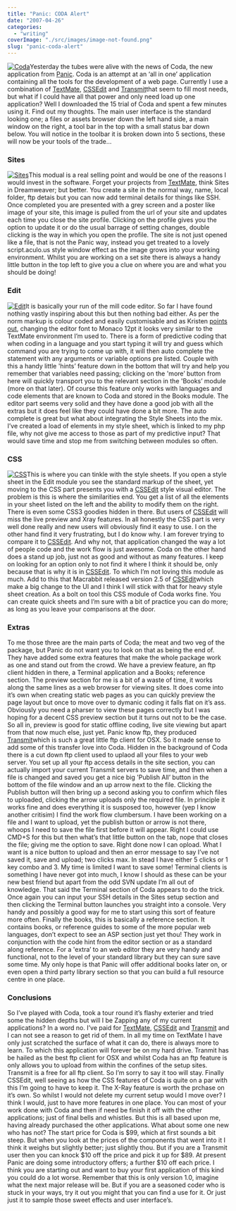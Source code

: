 ```yaml
---
title: "Panic: CODA Alert"
date: "2007-04-26"
categories: 
  - "writing"
coverImage: "./src/images/image-not-found.png"
slug: "panic-coda-alert"
---
```


[![Coda](/images/470983881_05ac2d236d_t.jpg)](http://www.flickr.com/photos/funkylarma/470983881/ "Photo Sharing")Yesterday the tubes were alive with the news of Coda, the new application from [Panic](http://www.panic.com/). Coda is an attempt at an ‘all in one’ application containing all the tools for the development of a web page. Currently I use a combination of [TextMate](http://macromates.com/), [CSSEdit](http://macrabbit.com/cssedit/) and [Transmit](http://www.panic.com/transmit/)that seem to fill most needs, but what if I could have all that power and only need load up one application? Well I downloaded the 15 trial of Coda and spent a few minutes using it. Find out my thoughts. The main user interface is the standard looking one; a files or assets browser down the left hand side, a main window on the right, a tool bar in the top with a small status bar down below. You will notice in the toolbar it is broken down into 5 sections, these will now be your tools of the trade…

### Sites

[![Sites](/images/470963508_64d0df123d_m.jpg)](http://www.flickr.com/photos/funkylarma/470963508/ "Photo Sharing")This modual is a real selling point and would be one of the reasons I would invest in the software. Forget your projects from [TextMate](http://macromates.com/), think Sites in Dreamweaver; but better. You create a site in the normal way, name, local folder, ftp detais but you can now add terminal details for things like SSH. Once completed you are presented with a grey screen and a poster like image of your site, this image is pulled from the url of your site and updates each time you close the site profile. Clicking on the profile gives you the option to update it or do the usual barrage of setting changes, double clicking is the way in which you open the profile. The site is not just opened like a file, that is not the Panic way, instead you get treated to a lovely script.aculo.us style window effect as the image grows into your working environment. Whilst you are working on a set site there is always a handy little button in the top left to give you a clue on where you are and what you should be doing!

### Edit

[![Edit](/images/470963566_1b4ff8a7f7_m.jpg)](http://www.flickr.com/photos/funkylarma/470963566/ "Photo Sharing")It is basically your run of the mill code editor. So far I have found nothing vastly inspiring about this but then nothing bad either. As per the norm markup is colour coded and easily customisable and as Kristen [points out](http://twitter.com/kpishdadi/statuses/37284512), changing the editor font to Monaco 12pt it looks very similar to the TextMate environment I’m used to. There is a form of predictive coding that when coding in a language and you start typing it will try and guess which command you are trying to come up with, it will then auto complete the statement with any arguments or variable options pre listed. Couple with this a handy little 'hints’ feature down in the bottom that will try and help you remember that variables need passing; clicking on the 'more’ button from here will quickly transport you to the relevant section in the 'Books’ module (more on that later). Of course this feature only works with languages and code elements that are known to Coda and stored in the Books module. The editor part seems very solid and they have done a good job with all the extras but it does feel like they could have done a bit more. The auto complete is great but what about integrating the Style Sheets into the mix. I’ve created a load of elements in my style sheet, which is linked to my php file, why not give me access to those as part of my predictive input? That would save time and stop me from switching between modules so often.

### CSS

[![CSS](/images/470963652_b70f2e2680_m.jpg)](http://www.flickr.com/photos/funkylarma/470963652/ "Photo Sharing")This is where you can tinkle with the style sheets. If you open a style sheet in the Edit module you see the standard markup of the sheet, yet moving to the CSS part presents you with a [CSSEdit](http://macrabbit.com/cssedit/) style visual editor. The problem is this is where the similarities end. You get a list of all the elements in your sheet listed on the left and the ability to modify them on the right. There is even some CSS3 goodies hidden in there. But users of [CSSEdit](http://macrabbit.com/cssedit/) will miss the live preview and Xray features. In all honestly the CSS part is very well done really and new users will obviously find it easy to use. I on the other hand find it very frustrating, but I do know why. I am forever trying to compare it to [CSSEdit](http://macrabbit.com/cssedit/). And why not, that application changed the way a lot of people code and the work flow is just awesome. Coda on the other hand does a stand up job, just not as good and without as many features. I keep on looking for an option only to not find it where I think it should be, only because that is why it is in [CSSEdit](http://macrabbit.com/cssedit/). To which I’m not loving this module as much. Add to this that Macrabbit released version 2.5 of [CSSEdit](http://macrabbit.com/cssedit/)which make a big change to the UI and I think I will stick with that for heavy style sheet creation. As a bolt on tool this CSS module of Coda works fine. You can create quick sheets and I’m sure with a bit of practice you can do more; as long as you leave your comparisons at the door.

### Extras

To me those three are the main parts of Coda; the meat and two veg of the package, but Panic do not want you to look on that as being the end of. They have added some extra features that make the whole package work as one and stand out from the crowd. We have a preview feature, an ftp client hidden in there, a Terminal application and a Books; reference section. The preview section for me is a bit of a waste of time, it works along the same lines as a web browser for viewing sites. It does come into it’s own when creating static web pages as you can quickly preview the page layout but once to move over to dymanic coding it falls flat on it’s ass. Obviously you need a pharser to view these pages correctly but I was hoping for a decent CSS preview section but it turns out not to be the case. So all in, preview is good for static offline coding, live site viewing but apart from that now much else, just yet. Panic know ftp, they produced [Transmit](http://www.panic.com/transmit/)which is such a great little ftp client for OSX. So it made sense to add some of this transfer love into Coda. Hidden in the background of Coda there is a cut down ftp client used to uplaod all your files to your web server. You set up all your ftp access details in the site section, you can actually import your current Transmit servers to save time, and then when a file is changed and saved you get a nice big 'Publish All’ button in the bottom of the file window and an up arrow next to the file. Clicking the Publish button will then bring up a second asking you to confirm which files to uploaded, clicking the arrow uploads only the required file. In principle it works fine and does everything it is susposed too, however (yep I know another critisim) I find the work flow clumbersum. I have been working on a file and I want to upload, yet the publish button or arrow is not there, whoops I need to save the file first before it will appear. Right I could use CMD+S for this but then what’s that little button on the tab, nope that closes the file; giving me the option to save. Right done now I can opload. What I want is a nice button to upload and then an error message to say I’ve not saved it, save and upload; two clicks max. In stead I have either 5 clicks or 1 key combo and 3. My time is limited I want to save some! Terminal clients is something I have never got into much, I know I should as these can be your new best friend but apart from the odd SVN update I’m all out of knowledge. That said the Terminal section of Coda appears to do the trick. Once again you can input your SSH details in the Sites setup section and then clicking the Terminal button launches you straight into a console. Very handy and possibly a good way for me to start using this sort of feature more often. Finally the books, this is basically a reference section. It contains books, or reference guides to some of the more popular web languages, don’t expect to see an ASP section just yet thou! They work in conjunction with the code hint from the editor section or as a standard along reference. For a 'extra’ to an web editor they are very handy and functional, not to the level of your standard library but they can sure save some time. My only hope is that Panic will offer additional books later on, or even open a third party library section so that you can build a full resource centre in one place.

### Conclusions

So I’ve played with Coda, took a tour round it’s flashy exterier and tried some the hidden depths but will I be Zapping any of my current applications? In a word no. I’ve paid for [TextMate](http://macromates.com/), [CSSEdit](http://macrabbit.com/cssedit/) and [Transmit](http://www.panic.com/transmit/) and I can not see a reason to get rid of them. In all my time on TextMate I have only just scratched the surface of what it can do, there is always more to learn. To which this application will forever be on my hard drive. Tranmit has be hailed as the best ftp client for OSX and whilst Coda has an ftp feature is only allows you to upload from within the confines of the setup sites. Transmit is a free for all ftp client. So I’m sorry to say it too will stay. Finally CSSEdit, well seeing as how the CSS features of Coda is quite on a par with this I’m going to have to keep it. The X-Ray feature is worth the prchase on it’s own. So whilst I would not delete my current setup would I move over? I think I would, just to have more features in one place. You can most of your work done with Coda and then if need be finish it off with the other applications; just of final bells and whistles. But this is all based upon me, having already purchased the other applications. What about some one new who has not? The start price for Coda is $99, which at first sounds a bit steep. But when you look at the prices of the components that went into it I think it weighs but slightly better; just slightly thou. But if you are a Transmit user then you can knock $10 off the price and pick it up for $89. At present Panic are doing some introductory offers; a further $10 off each price. I think you are starting out and want to buy your first application of this kind you could do a lot worse. Remember that this is only version 1.0, imagine what the next major release will be. But if you are a seasoned coder who is stuck in your ways, try it out you might that you can find a use for it. Or just just it to sample those sweet effects and user interface’s.
